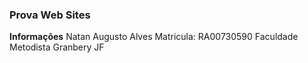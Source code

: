 ### Prova Web Sites

**Informações**
Natan Augusto Alves
Matricula: RA00730590
Faculdade Metodista Granbery JF 

